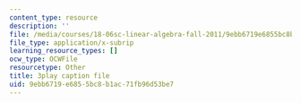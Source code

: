 ```yaml
---
content_type: resource
description: ''
file: /media/courses/18-06sc-linear-algebra-fall-2011/9ebb6719e6855bc8b1ac71fb96d53be7_B17h10EF59g.vtt
file_type: application/x-subrip
learning_resource_types: []
ocw_type: OCWFile
resourcetype: Other
title: 3play caption file
uid: 9ebb6719-e685-5bc8-b1ac-71fb96d53be7
---
```


